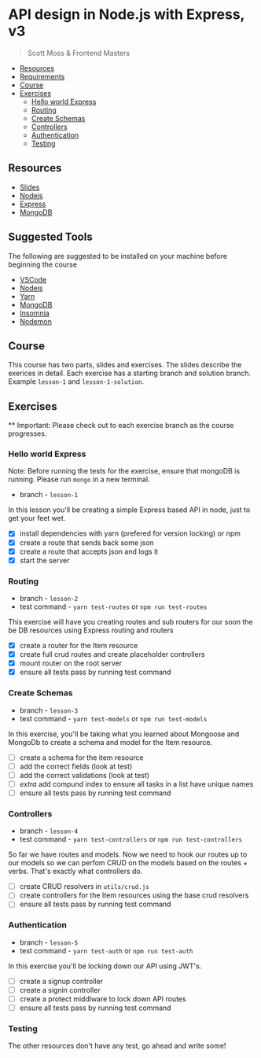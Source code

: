 # API design in Node.js with Express, v3
> Scott Moss & Frontend Masters

- [Resources](#resources)
- [Requirements](#requirements)
- [Course](#course)
- [Exercises](#exercises)
  - [Hello world Express](#hello-world-express)
  - [Routing](#routing)
  - [Create Schemas](#create-schemas)
  - [Controllers](#controllers)
  - [Authentication](#authentication)
  - [Testing](#testing)

## Resources
* [Slides](https://slides.com/scotups/api-design-in-node-with-express-v3)
* [Nodejs](https://nodejs.org/en/)
* [Express](https://expressjs.com/)
* [MongoDB](https://www.mongodb.com/)

## Suggested Tools
The following are suggested to be installed on your machine before beginning the course
* [VSCode](https://code.visualstudio.com/)
* [Nodejs](https://nodejs.org/en/)
* [Yarn](https://yarnpkg.com/lang/en/docs/install/)
* [MongoDB](https://docs.mongodb.com/manual/administration/install-community/)
* [Insomnia](https://insomnia.rest/)
* [Nodemon](https://nodemon.io/)

## Course
This course has two parts, slides and exercises. The slides describe the exerices in detail. Each exercise has a starting branch and solution branch. Example `lesson-1` and `lesson-1-solution`.
## Exercises
** Important: Please check out to each exercise branch as the course progresses. 

### Hello world Express

Note: Before running the tests for the exercise, ensure that mongoDB is running. Please run `mongo` in a new terminal.

* branch - `lesson-1`

In this lesson you'll be creating a simple Express based API in node, just to get your feet wet.
- [x] install dependencies with yarn (prefered for version locking) or npm
- [x] create a route that sends back some json
- [x] create a route that accepts json and logs it
- [x] start the server

### Routing
* branch - `lesson-2`
* test command - `yarn test-routes` or `npm run test-routes`

This exercise will have you creating routes and sub routers for our soon the be DB resources using Express routing and routers
- [x] create a router for the Item resource
- [x] create full crud routes and create placeholder controllers
- [x] mount router on the root server
- [x] ensure all tests pass by running test command

### Create Schemas
* branch - `lesson-3`
* test command - `yarn test-models` or `npm run test-models`

In this exercise, you'll be taking what you learned about Mongoose and MongoDb to create a schema and model for the Item resource.

- [ ] create a schema for the item resource
- [ ] add the correct fields (look at test)
- [ ] add the correct validations (look at test)
- [ ] *extra* add compund index to ensure all tasks in a list have unique names
- [ ] ensure all tests pass by running test command

### Controllers
* branch - `lesson-4`
* test command - `yarn test-controllers` or `npm run test-controllers`

So far we have routes and models. Now we need to hook our routes up to our models so we can perfom CRUD on the models based on the routes + verbs. That's exactly what controllers do.

- [ ] create CRUD resolvers in `utils/crud.js`
- [ ] create controllers for the Item resources using the base crud resolvers
- [ ] ensure all tests pass by running test command

### Authentication
* branch - `lesson-5`
* test command - `yarn test-auth` or `npm run test-auth`

In this exercise you'll be locking down our API using JWT's.

- [ ] create a signup controller
- [ ] create a signin controller
- [ ] create a protect middlware to lock down API routes
- [ ] ensure all tests pass by running test command

### Testing
The other resources don't have any test, go ahead and write some!
